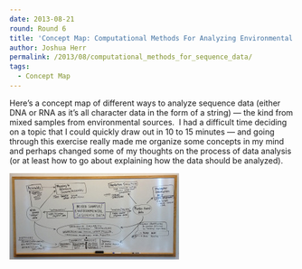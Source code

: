 ```yaml
---
date: 2013-08-21
round: Round 6
title: 'Concept Map: Computational Methods For Analyzing Environmental Sequence Data'
author: Joshua Herr
permalink: /2013/08/computational_methods_for_sequence_data/
tags:
  - Concept Map
---
```

Here&#8217;s a concept map of different ways to analyze sequence data (either DNA or RNA as it&#8217;s all character data in the form of a string) &#8212; the kind from mixed samples from environmental sources.  I had a difficult time deciding on a topic that I could quickly draw out in 10 to 15 minutes &#8212; and going through this exercise really made me organize some concepts in my mind and perhaps changed some of my thoughts on the process of data analysis (or at least how to go about explaining how the data should be analyzed).

[<img class="alignnone size-medium wp-image-4037" alt="josh_herr_environmental_sequence_data_mind_map" src="/uploads/2013/08/josh_herr_environmental_sequence_data_mind_map2-300x153.jpg" width="300" height="153" />][1]

 [1]: /uploads/2013/08/josh_herr_environmental_sequence_data_mind_map2.jpg
